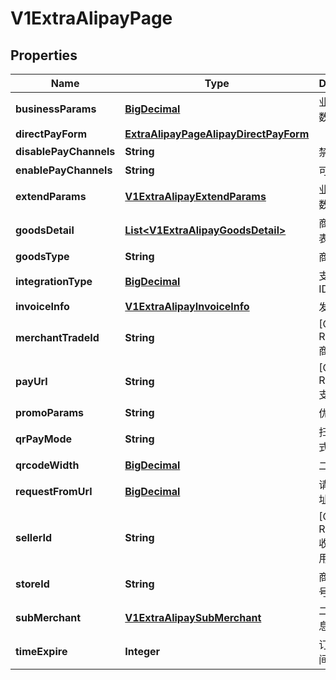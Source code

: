 
# V1ExtraAlipayPage

## Properties
Name | Type | Description | Notes
------------ | ------------- | ------------- | -------------
**businessParams** | [**BigDecimal**](BigDecimal.md) | 业务扩展参数 | 
**directPayForm** | [**ExtraAlipayPageAlipayDirectPayForm**](ExtraAlipayPageAlipayDirectPayForm.md) |  |  [optional]
**disablePayChannels** | **String** | 禁用渠道 | 
**enablePayChannels** | **String** | 可用渠道 | 
**extendParams** | [**V1ExtraAlipayExtendParams**](V1ExtraAlipayExtendParams.md) | 业务扩展参数 |  [optional]
**goodsDetail** | [**List&lt;V1ExtraAlipayGoodsDetail&gt;**](V1ExtraAlipayGoodsDetail.md) | 商品明细列表 |  [optional]
**goodsType** | **String** | 商品类型 | 
**integrationType** | [**BigDecimal**](BigDecimal.md) | 支付宝用户ID | 
**invoiceInfo** | [**V1ExtraAlipayInvoiceInfo**](V1ExtraAlipayInvoiceInfo.md) | 发票信息 |  [optional]
**merchantTradeId** | **String** | [ONLY IN RESPONSE] 商户订单号 | 
**payUrl** | **String** | [ONLY IN RESPONSE] 支付链接 | 
**promoParams** | **String** | 优惠参数 | 
**qrPayMode** | **String** | 扫码支付模式 | 
**qrcodeWidth** | [**BigDecimal**](BigDecimal.md) | 二维码宽度 | 
**requestFromUrl** | [**BigDecimal**](BigDecimal.md) | 请求来源地址 | 
**sellerId** | **String** | [ONLY IN RESPONSE] 收款支付宝用户ID | 
**storeId** | **String** | 商户门店编号 | 
**subMerchant** | [**V1ExtraAlipaySubMerchant**](V1ExtraAlipaySubMerchant.md) | 二级商户信息 |  [optional]
**timeExpire** | **Integer** | 订单失效时间 |  [optional]



